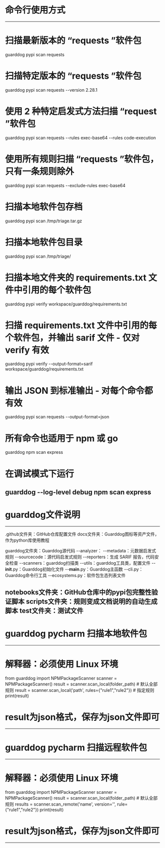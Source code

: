 # 命令行使用方式
------------------------------------------------------------------------------------------------------------------------
# 扫描最新版本的 “requests ”软件包
guarddog pypi scan requests
# 扫描特定版本的 “requests ”软件包
guarddog pypi scan requests --version 2.28.1
# 使用 2 种特定启发式方法扫描 “request ”软件包
guarddog pypi scan requests --rules exec-base64 --rules code-execution
# 使用所有规则扫描 “requests ”软件包，只有一条规则除外
guarddog pypi scan requests --exclude-rules exec-base64
# 扫描本地软件包存档
guarddog pypi scan /tmp/triage.tar.gz
# 扫描本地软件包目录
guarddog pypi scan /tmp/triage/
# 扫描本地文件夹的 requirements.txt 文件中引用的每个软件包
guarddog pypi verify workspace/guarddog/requirements.txt
# 扫描 requirements.txt 文件中引用的每个软件包，并输出 sarif 文件 - 仅对 verify 有效
guarddog pypi verify --output-format=sarif workspace/guarddog/requirements.txt
# 输出 JSON 到标准输出 - 对每个命令都有效
guarddog pypi scan requests --output-format=json
# 所有命令也适用于 npm 或 go
guarddog npm scan express
# 在调试模式下运行
guarddog --log-level debug npm scan express
------------------------------------------------------------------------------------------------------------------------


# guarddog文件说明
------------------------------------------------------------------------------------------------------------------------
.github文件夹：GitHub仓库配置文件
docs文件夹：Guarddog图标等资产文件，作为python库使用教程

guarddog文件夹：Guarddog源代码
 --analyzer：
   --metadata：元数据启发式规则
   --sourcecode：源代码启发式规则
 --reporters：生成 SARIF 报告，代码安全检查
 --scanners：guarddog扫描类
 --utils：guarddog工具类，配置文件
 --__init__.py：Guarddog初始化文件
 --__main__.py：Guarddog主函数
 --cli.py：Guarddog命令行工具
 --ecosystems.py：软件包生态列表文件

notebooks文件夹：GitHub仓库中的pypi包完整性验证脚本
scripts文件夹：规则变成文档说明的自动生成脚本
test文件夹：测试文件
------------------------------------------------------------------------------------------------------------------------

# guarddog pycharm 扫描本地软件包
------------------------------------------------------------------------------------------------------------------------
# 解释器：必须使用 Linux 环境

from guarddog import NPMPackageScanner
scanner = NPMPackageScanner()
result = scanner.scan_local(folder_path) # 默认全部规则
result = scanner.scan_local('path', rules={"rule1","rule2"}) # 指定规则
print(result)

# result为json格式，保存为json文件即可
------------------------------------------------------------------------------------------------------------------------

# guarddog pycharm 扫描远程软件包
------------------------------------------------------------------------------------------------------------------------
# 解释器：必须使用 Linux 环境

from guarddog import NPMPackageScanner
scanner = NPMPackageScanner()
result = scanner.scan_local(folder_path) # 默认全部规则
results = scanner.scan_remote('name', version='', rule={"rule1","rule2"})
print(result)

# result为json格式，保存为json文件即可
------------------------------------------------------------------------------------------------------------------------